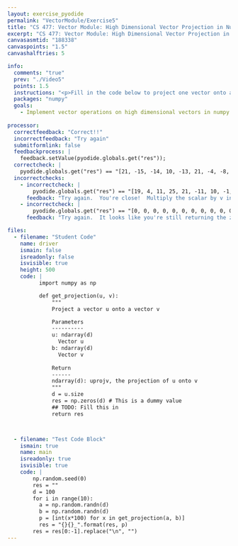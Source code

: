 ```yaml
---
layout: exercise_pyodide
permalink: "VectorModule/Exercise5"
title: "CS 477: Vector Module: High Dimensional Vector Projection in Numpy"
excerpt: "CS 477: Vector Module: High Dimensional Vector Projection in Numpy"
canvasasmtid: "188338"
canvaspoints: "1.5"
canvashalftries: 5

info:
  comments: "true"
  prev: "./Video5"
  points: 1.5
  instructions: "<p>Fill in the code below to project one vector onto another in arbitrary dimensions.</p>"
  packages: "numpy"
  goals:
    - Implement vector operations on high dimensional vectors in numpy
    
processor:  
  correctfeedback: "Correct!!" 
  incorrectfeedback: "Try again"
  submitformlink: false
  feedbackprocess: | 
    feedback.setValue(pyodide.globals.get("res"));
  correctcheck: |
    pyodide.globals.get("res") == "[21, -15, -14, 10, -13, 21, -4, -8, 21, 16, 21, 10, -9, 21, -3, 9, 10, -1, 6, 10, 4, -12, 3, 14, -7, -1, -4, 20, 7, 4, -8, 6, -7, 0, -7, 7, 6, -2, 4, -12, -16, 4, 1, 7, 26, 10, -10, 12, -14, -5, 0, 19, -8, -9, -1, -7, 12, -12, -12, -4, -5, 21, 10, 0, -13, 9, -11, -17, 13, 3, 10, 3, 9, -7, -11, 7, -9, -7, -5, 0, -3, -15, -7, -25, 7, -18, -12, 0, -8, 17, -14, 3, 0, -13, 5, -1, 8, 9, 24, 15]_[-17, 22, -1, -9, 9, -6, -18, -18, 9, -2, -1, 14, -15, -10, -5, 1, 0, -3, 0, -1, -9, -11, 3, -12, -15, -4, -2, 30, -9, 12, 10, -16, 10, -16, -36, 8, -24, 6, -9, 22, 14, -6, -9, -16, -6, -3, -4, 2, 7, 4, -10, -19, 18, -9, -8, -7, -25, -6, -6, 8, 9, 0, 12, 4, 0, 2, -2, -5, -3, -15, 3, -13, 11, -3, 0, 6, 8, -21, -2, 12, -23, 5, -30, -14, 0, -22, -13, -20, 22, 2, 7, -3, -4, -22, -3, -10, 11, 15, 20, 11]_[3, 0, 10, -2, -3, -5, -15, -14, -11, 12, 8, 13, -12, -18, -6, 1, 4, 9, 2, 16, -2, -8, -15, -8, 2, -8, 8, 13, -22, 8, -21, 3, 11, 0, -12, -5, -2, -1, -1, -1, 2, -11, -2, 14, -3, -4, 10, -24, 11, -5, 1, 0, 8, -2, -6, 12, -22, 0, -12, -7, 19, 0, 1, -16, -6, 1, 3, 5, 0, 4, 4, -17, 0, 7, 5, -3, -7, -10, -1, 10, -18, -6, -10, 7, -5, -4, -2, 4, -3, -28, 5, 4, -2, -10, 3, 3, -4, -2, -8, -1]_[-8, -6, -4, 6, 1, 11, 5, 0, 7, 1, -3, 3, -3, -1, 7, 0, -4, -2, 5, -3, -2, -2, 1, -2, -9, -4, -5, 6, 4, 3, -2, -4, -2, -5, 14, -12, 3, -7, 0, -5, -6, -6, 9, 0, -4, 3, 0, 4, -10, 1, 4, -9, 2, 9, 0, 4, 3, -3, 0, -8, -2, 1, 4, 0, 4, -6, 0, 0, 10, -1, -2, 0, -5, 1, -2, -10, 0, -1, -9, 0, 8, 2, 3, -7, 2, 0, 2, 2, -7, 0, -4, 0, -5, 7, -4, -5, 0, -6, -2, -4]_[3, 1, 0, 0, 2, -4, 1, 3, -2, -3, 2, 3, -2, 5, 3, -2, 0, 0, 0, 0, 3, -3, -3, 0, 0, -6, 0, 0, 0, -3, -4, 0, 0, 3, 0, 2, 2, -4, 2, 1, 0, -3, -1, -7, 0, 0, 0, -3, -1, 0, 2, 0, -3, 1, -1, 0, -2, 2, -6, 3, 0, -2, 0, -2, 1, 0, 0, -4, -1, -2, 1, -2, 0, -3, -5, 0, 1, 2, 0, 1, 0, 0, 0, -2, 2, -1, 1, -1, -3, 0, -1, 0, 2, 0, 0, -1, 0, 0, 3, 0]_[-4, 0, 6, -3, -2, -1, 1, 2, 5, 2, 0, 5, 3, -6, 11, 7, 0, 1, 5, 0, 3, 4, -4, -2, 4, 2, 4, 0, -1, -8, -5, 0, 3, 2, 0, -1, 0, 0, 6, 0, -6, -5, 6, -5, 3, -1, 0, 0, 5, 0, 0, -6, 0, 2, 1, 6, 0, 1, 7, -6, -1, 6, 4, 2, 3, 1, 7, 1, 1, 0, 0, -5, 3, 0, 7, 0, 1, 1, -2, 4, 8, 0, -1, -1, -8, 0, 1, 4, 4, -1, -1, 4, 0, -2, 6, 4, 0, -2, -8, 2]_[-23, -7, 5, -2, -15, -22, -6, -7, 8, -5, 9, -9, -4, -5, -12, 10, -13, -8, -1, -21, -5, -11, -6, 0, -13, -3, 21, 0, 18, 5, 12, -12, 1, 2, -10, -13, -24, 24, -15, 22, -7, -14, 10, -10, 9, -5, 7, -15, 13, 7, -15, 43, 8, 37, 26, -3, -6, -6, -29, -11, 4, 24, -12, 14, -20, -9, -7, 6, 7, 15, 12, 3, 6, 25, -8, 12, -29, 6, -7, 0, 17, 2, 14, 24, 6, 19, -5, 0, -8, 17, 6, -8, 2, 17, 0, -15, 2, -32, 12, -6]_[0, 0, 2, -4, -6, 3, 0, 1, 7, -7, -6, 8, -10, -9, 5, 1, 0, 0, 0, 0, 9, -2, -1, 12, 0, 15, 0, 9, -11, 1, -11, 5, -8, 1, -1, -8, -11, -3, 12, -2, 6, 0, 6, -12, -2, 6, -1, 0, -3, 8, 2, 0, 4, 4, 1, 10, 0, 1, -4, 1, 11, -4, -7, 7, -1, 0, 0, 0, 5, -5, -7, 0, -11, -9, 13, 5, 0, 8, -7, -2, 4, 6, 3, -17, -6, 3, -2, 17, 6, 3, -7, 0, 1, 7, 6, 7, -6, 9, -9, -3]_[1, 0, 0, 0, 0, -1, 0, 0, 1, 0, 0, 0, 0, 0, 0, 0, 0, 0, 0, 0, 0, 0, -1, 0, 0, 0, 0, 0, 0, 0, 0, 0, -1, -1, 0, -1, 0, 0, 0, 0, 0, 0, 0, 1, 0, 1, 1, 1, -1, 0, 0, 0, 0, 0, 0, 0, 0, 0, 0, 0, 0, 0, 1, 0, 0, 0, 0, 0, 0, -1, 0, 0, 0, 0, 0, 0, 0, 0, 0, 0, 0, -1, 1, 0, 0, 0, 1, 0, 0, 1, 0, 0, 1, 0, 0, 0, 0, 0, 0, 0]_[0, 1, 2, 20, 0, -8, -1, 4, 8, 4, -21, 35, 0, 5, -24, 0, -24, 35, -7, -4, -23, 27, 2, -1, 8, -20, 5, -34, -17, -15, -9, 17, 7, -9, -11, -21, 7, 14, -14, 13, -14, -20, -7, 6, 0, -9, 0, -36, 16, 16, 16, 9, 36, 10, 10, -1, -7, 20, -15, -30, 3, -26, -3, -33, -18, 26, 0, -17, 0, 0, -21, 11, 0, -5, 5, 0, -13, -7, 13, 18, 13, 0, 2, 13, 10, 25, -7, 0, 21, 0, -22, 12, -22, 5, -3, -1, -23, -2, 19, 22]"
  incorrectchecks:
    - incorrectcheck: |
        pyodide.globals.get("res") == "[19, 4, 11, 25, 21, -11, 10, -1, -1, 4, 1, 16, 8, 1, 5, 3, 16, -2, 3, -9, -28, 7, 9, -8, 25, -16, 0, -2, 17, 16, 1, 4, -10, -22, -3, 1, 13, 13, -4, -3, -11, -16, -19, 21, -5, -4, -14, 8, -18, -2, -10, 4, -5, -13, 0, 4, 0, 3, -7, -4, -7, -4, -9, -19, 1, -4, -18, 5, -10, 0, 8, 1, 12, -13, 4, -7, -9, -6, -3, 0, -13, 10, 5, -17, 16, 21, 13, -2, -12, 11, -4, 13, 2, 11, 4, 7, 0, 20, 1, 4]_[-5, -3, 15, 8, 8, -22, 0, -10, 3, -1, 12, 4, 10, -6, -12, -5, 0, 5, 30, 0, -13, -4, -6, 6, -21, 0, 2, 3, -8, -3, -19, -6, -7, 5, -15, 10, 20, -28, 5, 9, -8, -5, -1, -4, -4, -22, 15, 14, -11, -20, 7, -7, 1, -4, 9, 9, -9, -18, -21, 8, -16, -6, -8, 0, -26, 2, 7, 1, -4, 1, 5, -37, 26, 5, -8, -5, 6, -1, -27, 28, -1, 13, -9, 21, 3, 8, -14, 16, 9, 17, -8, -6, 31, -14, -1, 15, 1, 7, -5, 5]_[-5, -10, 7, 3, -16, 3, 7, 0, -1, -7, -13, 7, -2, -2, 16, 6, 3, 1, 14, 16, 8, 5, -19, 1, -1, 0, 8, -25, -5, 2, -4, -13, 8, 2, -9, 2, 7, 0, 7, 0, -3, -10, 0, 1, 8, -1, 4, -9, -7, -1, -10, 7, 4, 2, 3, 19, -4, -20, 1, 0, -4, -9, -4, 1, -4, 22, -9, -7, -21, 2, -19, -5, -2, -6, 16, 9, 12, -8, 10, 4, 7, 9, -8, -4, 8, -25, 14, 5, 0, 2, -9, -3, 10, 12, 25, 0, -6, -4, -9, 0]_[-8, 2, -5, 1, -7, -3, 0, -9, 0, -2, -9, -7, 3, 5, 0, 2, 1, 1, 7, -8, 3, -2, -1, -1, -2, -6, 1, 9, 0, 0, -3, 0, 2, -2, -2, 2, -5, 1, 4, 7, 0, 7, 5, -5, -6, -1, 5, 0, -3, 8, 1, -13, 1, 2, 1, 2, 0, -7, -2, -5, -5, -7, 2, 0, -2, -3, 0, 6, -11, 2, -3, -10, -10, -5, 1, 2, -5, 5, 7, 2, -3, 6, 4, 4, -3, -15, 11, -9, 0, 13, 1, 5, -8, -9, -2, 6, -1, -4, 1, 6]_[-3, -2, 0, 1, -2, -1, -1, 0, 4, 0, 1, -1, -2, 1, -1, -4, 1, -4, 2, 0, 0, 0, 2, 1, 1, 0, 0, -6, -3, 1, 0, -2, 0, 0, 0, -2, 2, 0, -1, 0, 0, 1, -2, -5, -1, 0, -2, 1, 2, 0, 7, 3, 0, 3, 2, 1, 4, 1, 1, 0, -3, 0, 0, 0, 0, 2, 0, 0, 3, -2, -2, 1, 0, 2, -1, 2, 0, 2, 0, 4, -3, 2, 0, 0, 2, 2, -2, 1, 0, 2, 1, -1, -2, 0, 3, -5, 2, 4, -7, 1]_[2, 3, -1, 0, 1, 0, 2, -7, 0, 1, -4, 7, 0, 6, -3, -3, 0, -7, 0, 0, 4, 3, -1, -4, 7, -3, -4, -4, 4, -2, -3, 0, 0, -2, 3, 4, 4, 3, 1, -7, 7, 1, 2, 4, 6, 1, 1, -2, 0, -3, -3, -3, 0, 4, 13, 0, -5, 5, -1, -2, 0, -5, 0, 0, 0, 1, 0, 0, 1, 1, -4, -6, 0, -6, 0, 4, 2, -4, -3, 1, -1, -1, 2, -4, -1, -3, -4, -3, 2, 0, -3, -1, -7, -3, 9, 0, 3, 0, 1, 2]_[-14, -32, 25, 10, -18, -19, 14, -14, 21, 10, 8, 6, 3, 14, -7, 1, 12, 9, -19, -8, 4, -6, 29, -6, -2, 12, 5, -2, -12, 4, 16, 7, -12, 28, -23, -25, 15, 3, -8, -17, 37, 1, 8, 5, 7, 8, 11, -6, -4, -28, -12, 4, 17, 9, -5, -20, -45, 18, -9, -7, 2, -22, -5, 33, 8, 5, -25, 36, -23, 31, -34, 22, 26, -13, 6, 8, -13, -23, -21, 8, -1, -9, 15, 8, -12, -19, 8, -8, 1, 25, 8, -14, 2, -15, 26, -9, 3, 5, 2, -32]_[-3, 6, -9, 13, -3, -3, 7, 4, 17, -1, 0, -10, -2, -5, -3, -12, 11, -9, -19, -8, -4, -8, 7, 0, 0, 4, 2, 6, -7, -3, 4, -17, -9, 3, -3, 6, 5, -8, 2, 8, 1, -6, 6, 4, 3, 5, -21, 6, 12, 3, 1, 4, 2, 4, 0, -5, -7, -7, -9, -7, 12, 5, -4, -2, 0, -4, 0, 5, 0, 2, 6, -1, 2, -2, 0, -2, -3, 1, 3, 1, 3, -5, -8, 2, 4, 0, 9, 6, 18, -1, -7, -5, -3, 3, -15, 9, -1, -1, -7, 0]_[0, 0, 0, 0, 1, 0, 0, 0, 0, 0, 0, -1, 1, 0, 0, 0, 0, -1, 0, 0, 0, 0, 0, -1, 0, 0, 0, 0, 0, 0, 0, 0, 0, 0, 0, 0, 0, 0, 0, 0, 0, 0, 0, 0, 0, -1, 0, 0, 0, 0, 0, 0, 1, 0, 0, 0, 0, 0, 0, 0, 0, 0, 1, 1, 0, 0, 0, 0, 0, 0, 0, 0, 1, 0, 0, 0, 0, 0, -1, 0, 0, 0, 0, -1, 0, 0, 0, 0, 0, 0, 1, 0, -1, 0, 0, 0, 0, 0, 0, 0]_[-13, 4, -24, -24, 7, 10, 27, 2, 6, -13, 25, 4, -16, 12, 12, 24, -44, 12, 21, 13, 13, 4, -13, 5, 15, 24, 0, 0, -25, -1, 1, 17, 5, 7, 6, 16, -9, 2, 3, 28, -8, -8, 14, -16, 22, 0, 4, 22, -3, -28, -1, 7, -7, -1, 0, 7, -23, -7, 8, 1, 12, 10, 10, 19, -13, 4, -9, 11, 1, 11, -12, 4, 12, 27, -4, 11, 0, 8, -16, -9, -7, 10, -7, -28, 13, -2, 27, -23, 6, -13, 28, -30, 5, -9, -2, 4, -28, 27, -5, -15]"
      feedback: "Try again.  You're close!  Multiply the scalar by v instead of by u, since you're projecting onto v"
    - incorrectcheck: |
        pyodide.globals.get("res") == "[0, 0, 0, 0, 0, 0, 0, 0, 0, 0, 0, 0, 0, 0, 0, 0, 0, 0, 0, 0, 0, 0, 0, 0, 0, 0, 0, 0, 0, 0, 0, 0, 0, 0, 0, 0, 0, 0, 0, 0, 0, 0, 0, 0, 0, 0, 0, 0, 0, 0, 0, 0, 0, 0, 0, 0, 0, 0, 0, 0, 0, 0, 0, 0, 0, 0, 0, 0, 0, 0, 0, 0, 0, 0, 0, 0, 0, 0, 0, 0, 0, 0, 0, 0, 0, 0, 0, 0, 0, 0, 0, 0, 0, 0, 0, 0, 0, 0, 0, 0]_[0, 0, 0, 0, 0, 0, 0, 0, 0, 0, 0, 0, 0, 0, 0, 0, 0, 0, 0, 0, 0, 0, 0, 0, 0, 0, 0, 0, 0, 0, 0, 0, 0, 0, 0, 0, 0, 0, 0, 0, 0, 0, 0, 0, 0, 0, 0, 0, 0, 0, 0, 0, 0, 0, 0, 0, 0, 0, 0, 0, 0, 0, 0, 0, 0, 0, 0, 0, 0, 0, 0, 0, 0, 0, 0, 0, 0, 0, 0, 0, 0, 0, 0, 0, 0, 0, 0, 0, 0, 0, 0, 0, 0, 0, 0, 0, 0, 0, 0, 0]_[0, 0, 0, 0, 0, 0, 0, 0, 0, 0, 0, 0, 0, 0, 0, 0, 0, 0, 0, 0, 0, 0, 0, 0, 0, 0, 0, 0, 0, 0, 0, 0, 0, 0, 0, 0, 0, 0, 0, 0, 0, 0, 0, 0, 0, 0, 0, 0, 0, 0, 0, 0, 0, 0, 0, 0, 0, 0, 0, 0, 0, 0, 0, 0, 0, 0, 0, 0, 0, 0, 0, 0, 0, 0, 0, 0, 0, 0, 0, 0, 0, 0, 0, 0, 0, 0, 0, 0, 0, 0, 0, 0, 0, 0, 0, 0, 0, 0, 0, 0]_[0, 0, 0, 0, 0, 0, 0, 0, 0, 0, 0, 0, 0, 0, 0, 0, 0, 0, 0, 0, 0, 0, 0, 0, 0, 0, 0, 0, 0, 0, 0, 0, 0, 0, 0, 0, 0, 0, 0, 0, 0, 0, 0, 0, 0, 0, 0, 0, 0, 0, 0, 0, 0, 0, 0, 0, 0, 0, 0, 0, 0, 0, 0, 0, 0, 0, 0, 0, 0, 0, 0, 0, 0, 0, 0, 0, 0, 0, 0, 0, 0, 0, 0, 0, 0, 0, 0, 0, 0, 0, 0, 0, 0, 0, 0, 0, 0, 0, 0, 0]_[0, 0, 0, 0, 0, 0, 0, 0, 0, 0, 0, 0, 0, 0, 0, 0, 0, 0, 0, 0, 0, 0, 0, 0, 0, 0, 0, 0, 0, 0, 0, 0, 0, 0, 0, 0, 0, 0, 0, 0, 0, 0, 0, 0, 0, 0, 0, 0, 0, 0, 0, 0, 0, 0, 0, 0, 0, 0, 0, 0, 0, 0, 0, 0, 0, 0, 0, 0, 0, 0, 0, 0, 0, 0, 0, 0, 0, 0, 0, 0, 0, 0, 0, 0, 0, 0, 0, 0, 0, 0, 0, 0, 0, 0, 0, 0, 0, 0, 0, 0]_[0, 0, 0, 0, 0, 0, 0, 0, 0, 0, 0, 0, 0, 0, 0, 0, 0, 0, 0, 0, 0, 0, 0, 0, 0, 0, 0, 0, 0, 0, 0, 0, 0, 0, 0, 0, 0, 0, 0, 0, 0, 0, 0, 0, 0, 0, 0, 0, 0, 0, 0, 0, 0, 0, 0, 0, 0, 0, 0, 0, 0, 0, 0, 0, 0, 0, 0, 0, 0, 0, 0, 0, 0, 0, 0, 0, 0, 0, 0, 0, 0, 0, 0, 0, 0, 0, 0, 0, 0, 0, 0, 0, 0, 0, 0, 0, 0, 0, 0, 0]_[0, 0, 0, 0, 0, 0, 0, 0, 0, 0, 0, 0, 0, 0, 0, 0, 0, 0, 0, 0, 0, 0, 0, 0, 0, 0, 0, 0, 0, 0, 0, 0, 0, 0, 0, 0, 0, 0, 0, 0, 0, 0, 0, 0, 0, 0, 0, 0, 0, 0, 0, 0, 0, 0, 0, 0, 0, 0, 0, 0, 0, 0, 0, 0, 0, 0, 0, 0, 0, 0, 0, 0, 0, 0, 0, 0, 0, 0, 0, 0, 0, 0, 0, 0, 0, 0, 0, 0, 0, 0, 0, 0, 0, 0, 0, 0, 0, 0, 0, 0]_[0, 0, 0, 0, 0, 0, 0, 0, 0, 0, 0, 0, 0, 0, 0, 0, 0, 0, 0, 0, 0, 0, 0, 0, 0, 0, 0, 0, 0, 0, 0, 0, 0, 0, 0, 0, 0, 0, 0, 0, 0, 0, 0, 0, 0, 0, 0, 0, 0, 0, 0, 0, 0, 0, 0, 0, 0, 0, 0, 0, 0, 0, 0, 0, 0, 0, 0, 0, 0, 0, 0, 0, 0, 0, 0, 0, 0, 0, 0, 0, 0, 0, 0, 0, 0, 0, 0, 0, 0, 0, 0, 0, 0, 0, 0, 0, 0, 0, 0, 0]_[0, 0, 0, 0, 0, 0, 0, 0, 0, 0, 0, 0, 0, 0, 0, 0, 0, 0, 0, 0, 0, 0, 0, 0, 0, 0, 0, 0, 0, 0, 0, 0, 0, 0, 0, 0, 0, 0, 0, 0, 0, 0, 0, 0, 0, 0, 0, 0, 0, 0, 0, 0, 0, 0, 0, 0, 0, 0, 0, 0, 0, 0, 0, 0, 0, 0, 0, 0, 0, 0, 0, 0, 0, 0, 0, 0, 0, 0, 0, 0, 0, 0, 0, 0, 0, 0, 0, 0, 0, 0, 0, 0, 0, 0, 0, 0, 0, 0, 0, 0]_[0, 0, 0, 0, 0, 0, 0, 0, 0, 0, 0, 0, 0, 0, 0, 0, 0, 0, 0, 0, 0, 0, 0, 0, 0, 0, 0, 0, 0, 0, 0, 0, 0, 0, 0, 0, 0, 0, 0, 0, 0, 0, 0, 0, 0, 0, 0, 0, 0, 0, 0, 0, 0, 0, 0, 0, 0, 0, 0, 0, 0, 0, 0, 0, 0, 0, 0, 0, 0, 0, 0, 0, 0, 0, 0, 0, 0, 0, 0, 0, 0, 0, 0, 0, 0, 0, 0, 0, 0, 0, 0, 0, 0, 0, 0, 0, 0, 0, 0, 0]"
      feedback: "Try again.  It looks like you're still returning the zero projection for every pair of vectors."

files:
  - filename: "Student Code"
    name: driver
    ismain: false
    isreadonly: false
    isvisible: true
    height: 500
    code: | 
          import numpy as np

          def get_projection(u, v):
              """
              Project a vector u onto a vector v

              Parameters
              ----------
              u: ndarray(d)
                Vector u
              b: ndarray(d)
                Vector v
              
              Return
              ------
              ndarray(d): uprojv, the projection of u onto v
              """
              d = u.size
              res = np.zeros(d) # This is a dummy value
              ## TODO: Fill this in
              return res



  - filename: "Test Code Block"
    ismain: true
    name: main
    isreadonly: true
    isvisible: true
    code: |
        np.random.seed(0)
        res = ""
        d = 100
        for i in range(10):
          a = np.random.randn(d)
          b = np.random.randn(d)
          p = [int(x*100) for x in get_projection(a, b)]
          res = "{}{}_".format(res, p)
        res = res[0:-1].replace("\n", "")
---
```

